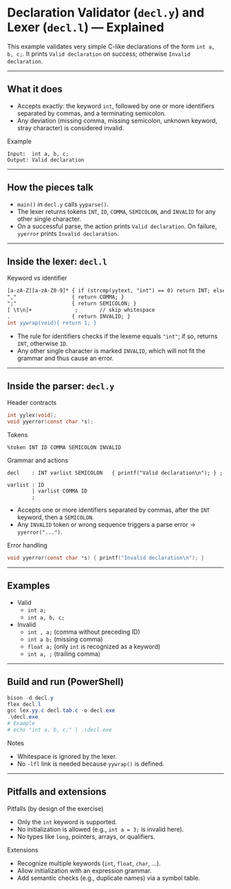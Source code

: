 # Declaration Validator (`decl.y`) and Lexer (`decl.l`) — Explained

This example validates very simple C-like declarations of the form `int a, b, c;`. It prints `Valid declaration` on success; otherwise `Invalid declaration`.

---

## What it does

- Accepts exactly: the keyword `int`, followed by one or more identifiers separated by commas, and a terminating semicolon.
- Any deviation (missing comma, missing semicolon, unknown keyword, stray character) is considered invalid.

Example
```text
Input:  int a, b, c;
Output: Valid declaration
```

---

## How the pieces talk

- `main()` in `decl.y` calls `yyparse()`.
- The lexer returns tokens `INT`, `ID`, `COMMA`, `SEMICOLON`, and `INVALID` for any other single character.
- On a successful parse, the action prints `Valid declaration`. On failure, `yyerror` prints `Invalid declaration`.

---

## Inside the lexer: `decl.l`

Keyword vs identifier
```flex
[a-zA-Z][a-zA-Z0-9]* { if (strcmp(yytext, "int") == 0) return INT; else return ID; }
","                  { return COMMA; }
";"                  { return SEMICOLON; }
[ \t\n]+              ;       // skip whitespace
.                    { return INVALID; }
int yywrap(void){ return 1; }
```
- The rule for identifiers checks if the lexeme equals `"int"`; if so, returns `INT`, otherwise `ID`.
- Any other single character is marked `INVALID`, which will not fit the grammar and thus cause an error.

---

## Inside the parser: `decl.y`

Header contracts
```c
int yylex(void);
void yyerror(const char *s);
```

Tokens
```bison
%token INT ID COMMA SEMICOLON INVALID
```

Grammar and actions
```bison
decl    : INT varlist SEMICOLON   { printf("Valid declaration\n"); } ;

varlist : ID
        | varlist COMMA ID
        ;
```
- Accepts one or more identifiers separated by commas, after the `INT` keyword, then a `SEMICOLON`.
- Any `INVALID` token or wrong sequence triggers a parse error → `yyerror("...")`.

Error handling
```c
void yyerror(const char *s) { printf("Invalid declaration\n"); }
```

---

## Examples

- Valid
  - `int a;`
  - `int a, b, c;`
- Invalid
  - `int , a;`      (comma without preceding ID)
  - `int a b;`      (missing comma)
  - `float a;`      (only `int` is recognized as a keyword)
  - `int a, ;`      (trailing comma)

---

## Build and run (PowerShell)

```powershell
bison -d decl.y
flex decl.l
gcc lex.yy.c decl.tab.c -o decl.exe
.\decl.exe
# Example
# echo "int a, b, c;" | .\decl.exe
```

Notes
- Whitespace is ignored by the lexer.
- No `-lfl` link is needed because `yywrap()` is defined.

---

## Pitfalls and extensions

Pitfalls (by design of the exercise)
- Only the `int` keyword is supported.
- No initialization is allowed (e.g., `int a = 3;` is invalid here).
- No types like `long`, pointers, arrays, or qualifiers.

Extensions
- Recognize multiple keywords (`int`, `float`, `char`, ...).
- Allow initialization with an expression grammar.
- Add semantic checks (e.g., duplicate names) via a symbol table.
